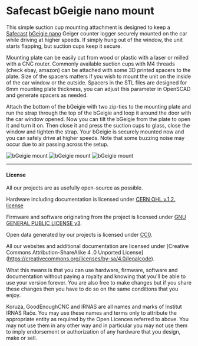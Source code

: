 # Safecast bGeigie nano mount

This simple suction cup mounting attachment is designed to keep a [Safecast](http://blog.safecast.org/) [bGeigie nano](http://blog.safecast.org/) Geiger counter logger securely mounted on the car while driving at higher speeds. If simply hung out of the window, the unit starts flapping, but suction cups keep it secure.

Mounting plate can be easily cut from wood or plastic with a laser or milled with a CNC router. Commonly available suction cups with M4 threads (check ebay, amazon) can be attached with some 3D printed spacers to the plate. Size of the spacers matters if you wish to mount the unit on the inside of the car window or the outside. Spacers in the STL files are designed for 6mm mounting plate thickness, you can adjust this parameter in OpenSCAD and generate spacers as needed.

Attach the bottom of the bGeigie with two zip-ties to the mounting plate and run the strap through the top of the bGeigie and loop it around the door with the car window opened. Now you can tilt the bGeigie from the plate to open it and turn it on. Then close it and press the suction cups to glass, close the window and tighten the strap. Your bGeigie is securely mounted now and you can safely drive at higher speeds. Note that some buzzing noise may occur due to air passing across the setup.

![bGeigie mount](https://raw.github.com/IRNAS/Safecast_bGeigie_mount/master/bGeigie_mount1.jpg)
![bGeigie mount](https://raw.github.com/IRNAS/Safecast_bGeigie_mount/master/bGeigie_mount2.jpg)
![bGeigie mount](https://raw.github.com/IRNAS/Safecast_bGeigie_mount/master/bGeigie_mount3.jpg)

---

#### License

All our projects are as usefully open-source as possible.

Hardware including documentation is licensed under [CERN OHL v.1.2. license](http://www.ohwr.org/licenses/cern-ohl/v1.2)

Firmware and software originating from the project is licensed under [GNU GENERAL PUBLIC LICENSE v3](http://www.gnu.org/licenses/gpl-3.0.en.html).

Open data generated by our projects is licensed under [CC0](https://creativecommons.org/publicdomain/zero/1.0/legalcode).

All our websites and additional documentation are licensed under [Creative Commons Attribution-ShareAlike 4 .0 Unported License] (https://creativecommons.org/licenses/by-sa/4.0/legalcode).

What this means is that you can use hardware, firmware, software and documentation without paying a royalty and knowing that you'll be able to use your version forever. You are also free to make changes but if you share these changes then you have to do so on the same conditions that you enjoy.

Koruza, GoodEnoughCNC and IRNAS are all names and marks of Institut IRNAS Rače. 
You may use these names and terms only to attribute the appropriate entity as required by the Open Licences referred to above. You may not use them in any other way and in particular you may not use them to imply endorsement or authorization of any hardware that you design, make or sell.
